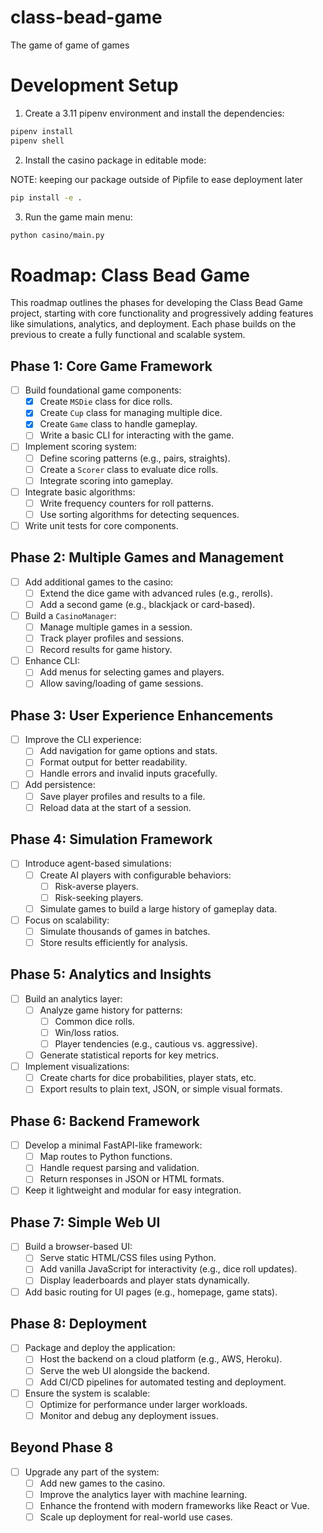 # class-bead-game
The game of game of games

# Development Setup

1. Create a 3.11 pipenv environment and install the dependencies:

```bash
pipenv install
pipenv shell
```
2. Install the casino package in editable mode:

NOTE: keeping our package outside of Pipfile to ease deployment later

```bash
pip install -e .
```
3. Run the game main menu:

```bash
python casino/main.py
```


# Roadmap: Class Bead Game

This roadmap outlines the phases for developing the Class Bead Game project, starting with core functionality and progressively adding features like simulations, analytics, and deployment. Each phase builds on the previous to create a fully functional and scalable system.

## **Phase 1: Core Game Framework**
- [ ] Build foundational game components:
  - [x] Create `MSDie` class for dice rolls.
  - [x] Create `Cup` class for managing multiple dice.
  - [x] Create `Game` class to handle gameplay.
  - [ ] Write a basic CLI for interacting with the game.
- [ ] Implement scoring system:
  - [ ] Define scoring patterns (e.g., pairs, straights).
  - [ ] Create a `Scorer` class to evaluate dice rolls.
  - [ ] Integrate scoring into gameplay.
- [ ] Integrate basic algorithms:
  - [ ] Write frequency counters for roll patterns.
  - [ ] Use sorting algorithms for detecting sequences.
- [ ] Write unit tests for core components.

## **Phase 2: Multiple Games and Management**
- [ ] Add additional games to the casino:
  - [ ] Extend the dice game with advanced rules (e.g., rerolls).
  - [ ] Add a second game (e.g., blackjack or card-based).
- [ ] Build a `CasinoManager`:
  - [ ] Manage multiple games in a session.
  - [ ] Track player profiles and sessions.
  - [ ] Record results for game history.
- [ ] Enhance CLI:
  - [ ] Add menus for selecting games and players.
  - [ ] Allow saving/loading of game sessions.

## **Phase 3: User Experience Enhancements**
- [ ] Improve the CLI experience:
  - [ ] Add navigation for game options and stats.
  - [ ] Format output for better readability.
  - [ ] Handle errors and invalid inputs gracefully.
- [ ] Add persistence:
  - [ ] Save player profiles and results to a file.
  - [ ] Reload data at the start of a session.

## **Phase 4: Simulation Framework**
- [ ] Introduce agent-based simulations:
  - [ ] Create AI players with configurable behaviors:
    - [ ] Risk-averse players.
    - [ ] Risk-seeking players.
  - [ ] Simulate games to build a large history of gameplay data.
- [ ] Focus on scalability:
  - [ ] Simulate thousands of games in batches.
  - [ ] Store results efficiently for analysis.

## **Phase 5: Analytics and Insights**
- [ ] Build an analytics layer:
  - [ ] Analyze game history for patterns:
    - [ ] Common dice rolls.
    - [ ] Win/loss ratios.
    - [ ] Player tendencies (e.g., cautious vs. aggressive).
  - [ ] Generate statistical reports for key metrics.
- [ ] Implement visualizations:
  - [ ] Create charts for dice probabilities, player stats, etc.
  - [ ] Export results to plain text, JSON, or simple visual formats.

## **Phase 6: Backend Framework**
- [ ] Develop a minimal FastAPI-like framework:
  - [ ] Map routes to Python functions.
  - [ ] Handle request parsing and validation.
  - [ ] Return responses in JSON or HTML formats.
- [ ] Keep it lightweight and modular for easy integration.

## **Phase 7: Simple Web UI**
- [ ] Build a browser-based UI:
  - [ ] Serve static HTML/CSS files using Python.
  - [ ] Add vanilla JavaScript for interactivity (e.g., dice roll updates).
  - [ ] Display leaderboards and player stats dynamically.
- [ ] Add basic routing for UI pages (e.g., homepage, game stats).

## **Phase 8: Deployment**
- [ ] Package and deploy the application:
  - [ ] Host the backend on a cloud platform (e.g., AWS, Heroku).
  - [ ] Serve the web UI alongside the backend.
  - [ ] Add CI/CD pipelines for automated testing and deployment.
- [ ] Ensure the system is scalable:
  - [ ] Optimize for performance under larger workloads.
  - [ ] Monitor and debug any deployment issues.

## **Beyond Phase 8**
- [ ] Upgrade any part of the system:
  - [ ] Add new games to the casino.
  - [ ] Improve the analytics layer with machine learning.
  - [ ] Enhance the frontend with modern frameworks like React or Vue.
  - [ ] Scale up deployment for real-world use cases.
